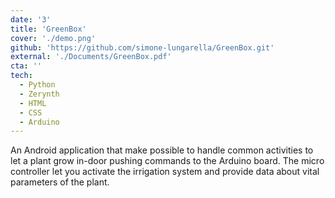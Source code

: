 ```yaml
---
date: '3'
title: 'GreenBox'
cover: './demo.png'
github: 'https://github.com/simone-lungarella/GreenBox.git'
external: './Documents/GreenBox.pdf'
cta: ''
tech:
  - Python
  - Zerynth
  - HTML
  - CSS
  - Arduino
---
```


An Android application that make possible to handle common activities to let a plant grow in-door pushing commands to the Arduino board. The micro controller let you activate the irrigation system and provide data about vital parameters of the plant.
